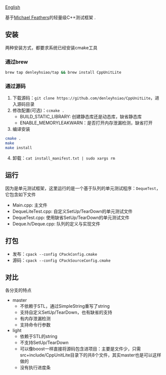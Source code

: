 [English](README.md)

基于[Michael Feathers](http://c2.com/cgi/wiki?CppUnitLite)的轻量级C++测试框架 .

## 安装
两种安装方式，都要求系统已经安装cmake工具
### 通过brew
```bash
brew tap denleyhsiao/tap && brew install CppUnitLite
```

### 通过源码
1. 下载源码：`git clone https://github.com/denleyhsiao/CppUnitLite`，进入源码目录
2. 修改配置(可选)：`ccmake .`
    - BUILD_STATIC_LIBRARY: 创建静态库还是动态库，缺省静态库
    - ENABLE_MEMORYLEAKWARN：是否打开内存泄漏检测，缺省打开
3. 编译安装
```bash
cmake .
make
make install
```
4. 卸载：`cat install_manifest.txt | sudo xargs rm`

## 运行
因为是单元测试框架，这里运行的是一个基于队列的单元测试程序：`DequeTest`，它包含如下文件
- Main.cpp: 主文件 
- DequeLiteTest.cpp: 自定义SetUp/TearDown的单元测试文件
- DequeTest.cpp: 使用缺省SetUp/TearDown的单元测试文件
- Deque.h/Deque.cpp: 队列的定义与实现文件

## 打包
* 发布：`cpack --config CPackConfig.cmake`
* 源码：`cpack --config CPackSourceConfig.cmake`

## 对比
各分支的特点
* master
    - 不依赖于STL，通过SimpleString重写了string
    - 支持自定义SetUp/TearDown，也有缺省的支持
    - 有内存泄漏检测
    - 支持命令行参数
* light
    - 依赖于STL的string
    - 不支持SetUp/TearDown
    - 可以像boost一样直接将源码包含进项目：主要是文件少，只需src+include/CppUnitLite目录下的共8个文件，其实master也是可以这样做的
    - 没有执行进度条
